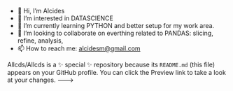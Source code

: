 - 👋 Hi, I’m Alcides
- 👀 I’m interested in DATASCIENCE
- 🌱 I’m currently learning PYTHON and better setup for my work area.
- 💞️ I’m looking to collaborate on everthing related to PANDAS: slicing, refine, analysis, 
- 📫 How to reach me: alcidesm@gmail.com

Allcds/Allcds is a ✨ special ✨ repository because its `README.md` (this file) appears on your GitHub profile.
You can click the Preview link to take a look at your changes.
--->
